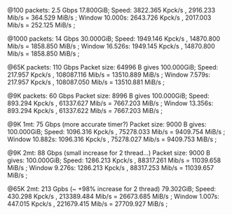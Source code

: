 


@100 packets: 2.5 Gbps
17.800GiB; Speed: 3822.365 Kpck/s ,  2916.233 Mib/s  = 364.529 MiB/s ; Window 10.000s: 2643.726 Kpck/s ,  2017.003 Mib/s  = 252.125 MiB/s ;

@1000 packets: 14 Gbps
30.000GiB; Speed: 1949.146 Kpck/s ,  14870.800 Mib/s  = 1858.850 MiB/s ; Window 16.526s: 1949.145 Kpck/s ,  14870.800 Mib/s  = 1858.850 MiB/s ;

@65K packets: 110 Gbps
Packet size: 64996 B gives 100.000GiB; Speed: 217.957 Kpck/s ,  108087.116 Mib/s  = 13510.889 MiB/s ; Window 7.579s: 217.957 Kpck/s ,  108087.050 Mib/s  = 13510.881 MiB/s ; 

@9K packets: 60 Gbps
Packet size: 8996 B gives 100.000GiB; Speed: 893.294 Kpck/s ,  61337.627 Mib/s  = 7667.203 MiB/s ; Window 13.356s: 893.294 Kpck/s ,  61337.622 Mib/s  = 7667.203 MiB/s ; 

@9K 1mt: 75 Gbps (more accurate timer?)
Packet size: 9000 B gives: 100.000GiB; Speed: 1096.316 Kpck/s ,  75278.033 Mib/s  = 9409.754 MiB/s ; Window 10.882s: 1096.316 Kpck/s ,  75278.027 Mib/s  = 9409.753 MiB/s ; 

@9K 2mt: 88 Gbps (small increase for 2 thread...)
Packet size: 9000 B gives: 100.000GiB; Speed: 1286.213 Kpck/s ,  88317.261 Mib/s  = 11039.658 MiB/s ; Window 9.276s: 1286.213 Kpck/s ,  88317.253 Mib/s  = 11039.657 MiB/s ; 

@65K 2mt: 213 Gpbs (~ +98% increase for 2 thread)
79.302GiB; Speed: 430.298 Kpck/s ,  213389.484 Mib/s  = 26673.685 MiB/s ; Window 1.007s: 447.015 Kpck/s ,  221679.415 Mib/s  = 27709.927 MiB/s ;

